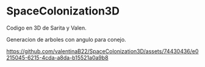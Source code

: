 # SpaceColonization3D
Codigo en 3D de Sarita y Valen. 

Generacion de arboles con angulo para conejo. 

https://github.com/valentinaB22/SpaceColonization3D/assets/74430436/e0215045-6215-4cda-a8da-b15521a0a9b8

